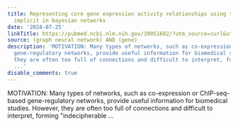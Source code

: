 ```yaml
---
title: Representing core gene expression activity relationships using the latent structure
  implicit in bayesian networks
date: '2024-07-25'
linkTitle: https://pubmed.ncbi.nlm.nih.gov/39051682/?utm_source=curl&utm_medium=rss&utm_campaign=pubmed-2&utm_content=1x5bM_TNL8gjogAcnslpo2s2PbDe-61JVM2h9yowOYSiZ7Dkrt&fc=20220919211934&ff=20240726181837&v=2.18.0.post9+e462414
source: (graph neural network) AND (gene)
description: 'MOTIVATION: Many types of networks, such as co-expression or ChIP-seq-based
  gene-regulatory networks, provide useful information for biomedical studies. However,
  they are often too full of connections and difficult to interpret, forming "indecipherable
  ...'
disable_comments: true
---
```

MOTIVATION: Many types of networks, such as co-expression or ChIP-seq-based gene-regulatory networks, provide useful information for biomedical studies. However, they are often too full of connections and difficult to interpret, forming "indecipherable ...